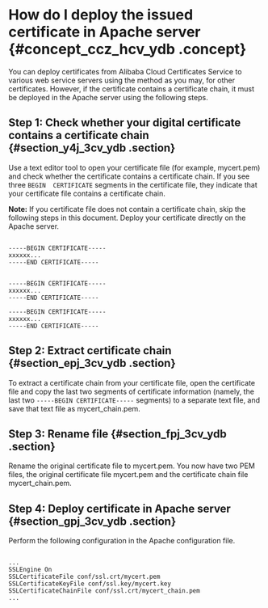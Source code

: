 # How do I deploy the issued certificate in Apache server {#concept_ccz_hcv_ydb .concept}

You can deploy certificates from Alibaba Cloud Certificates Service to various web service servers using the method as you may, for other certificates. However, if the certificate contains a certificate chain, it must be deployed in the Apache server using the following steps.

## Step 1: Check whether your digital certificate contains a certificate chain {#section_y4j_3cv_ydb .section}

Use a text editor tool to open your certificate file \(for example, mycert.pem\) and check whether the certificate contains a certificate chain. If you see three `BEGIN  CERTIFICATE` segments in the certificate file, they indicate that your certificate file contains a certificate chain.

**Note:** If you certificate file does not contain a certificate chain, skip the following steps in this document. Deploy your certificate directly on the Apache server.

```

-----BEGIN CERTIFICATE-----
xxxxxx...
-----END CERTIFICATE-----


-----BEGIN CERTIFICATE-----
xxxxxx...
-----END CERTIFICATE-----

-----BEGIN CERTIFICATE-----
xxxxxx...
-----END CERTIFICATE-----
```

## Step 2: Extract certificate chain {#section_epj_3cv_ydb .section}

To extract a certificate chain from your certificate file, open the certificate file and copy the last two segments of certificate information \(namely, the last two `-----BEGIN CERTIFICATE-----` segments\) to a separate text file, and save that text file as mycert\_chain.pem.

## Step 3: Rename file {#section_fpj_3cv_ydb .section}

Rename the original certificate file to mycert.pem. You now have two PEM files, the original certificate file mycert.pem and the certificate chain file mycert\_chain.pem.

## Step 4: Deploy certificate in Apache server {#section_gpj_3cv_ydb .section}

Perform the following configuration in the Apache configuration file.

```

...
SSLEngine On 
SSLCertificateFile conf/ssl.crt/mycert.pem 
SSLCertificateKeyFile conf/ssl.key/mycert.key 
SSLCertificateChainFile conf/ssl.crt/mycert_chain.pem 
...
```

